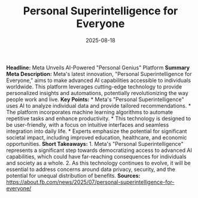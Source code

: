 ﻿---
title: Personal Superintelligence for Everyone
date: '2025-08-18'
category: Markets
summary: ''
slug: personal superintelligence for everyone
source_urls:
- https://about.fb.com/news/2025/07/personal-superintelligence-for-everyone/
seo:
  title: Personal Superintelligence for Everyone | Hash n Hedge
  description: ''
  keywords:
  - news
  - markets
  - brief
---

**Headline:** Meta Unveils AI-Powered "Personal Genius" Platform  **Summary Meta Description:** Meta's latest innovation, "Personal Superintelligence for Everyone," aims to make advanced AI capabilities accessible to individuals worldwide. This platform leverages cutting-edge technology to provide personalized insights and automations, potentially revolutionizing the way people work and live.  **Key Points:**  * Meta's "Personal Superintelligence" uses AI to analyze individual data and provide tailored recommendations. * The platform incorporates machine learning algorithms to automate repetitive tasks and enhance productivity. * This technology is designed to be user-friendly, with a focus on intuitive interfaces and seamless integration into daily life. * Experts emphasize the potential for significant societal impact, including improved education, healthcare, and economic opportunities.  **Short Takeaways:**  1. Meta's "Personal Superintelligence" represents a significant step towards democratizing access to advanced AI capabilities, which could have far-reaching consequences for individuals and society as a whole. 2. As this technology continues to evolve, it will be essential to address concerns around data privacy, security, and the potential for unequal distribution of benefits.  **Sources:** https://about.fb.com/news/2025/07/personal-superintelligence-for-everyone/ 
